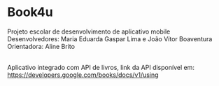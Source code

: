 # Book4u

Projeto escolar de desenvolvimento de aplicativo mobile <br>
Desenvolvedores: Maria Eduarda Gaspar Lima e João Vítor Boaventura <br>
Orientadora: Aline Brito <br><br>

Aplicativo integrado com API de livros, link da API disponível em: https://developers.google.com/books/docs/v1/using
